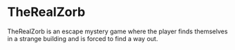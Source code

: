 # TheRealZorb 

TheRealZorb is an escape mystery game where the player finds themselves in a strange building and is forced to find a way out.

